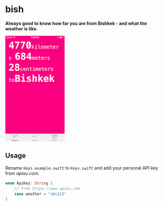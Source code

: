 # bish

**Always good to know how far you are from Bishkek - and what the weather is like.**

![image](screenshot.png)

## Usage

Rename `Keys.example.swift` to `Keys.swift` and add your personal API key from _apixu.com_.

```swift
enum ApiKey: String {
    // from https://www.apixu.com
    case weather = "abc123"
}
```

